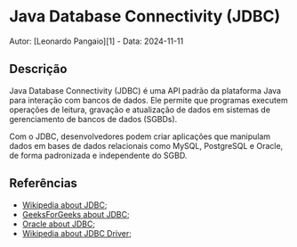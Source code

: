 # Java Database Connectivity (JDBC)

Autor: [Leonardo Pangaio][1] - Data: 2024-11-11

## Descrição

Java Database Connectivity (JDBC) é uma API padrão da plataforma Java para interação com bancos de dados. Ele permite que programas executem operações de leitura, gravação e atualização de dados em sistemas de gerenciamento de bancos de dados (SGBDs).

Com o JDBC, desenvolvedores podem criar aplicações que manipulam dados em bases de dados relacionais como MySQL, PostgreSQL e Oracle, de forma padronizada e independente do SGBD.

## Referências

- [Wikipedia about JDBC](https://en.wikipedia.org/wiki/Java_Database_Connectivity);
- [GeeksForGeeks about JDBC](https://www.geeksforgeeks.org/introduction-to-jdbc/);
- [Oracle about JDBC](https://docs.oracle.com/javase/tutorial/jdbc/overview/index.html);
- [Wikipedia about JDBC Driver](https://en.wikipedia.org/wiki/JDBC_driver);
